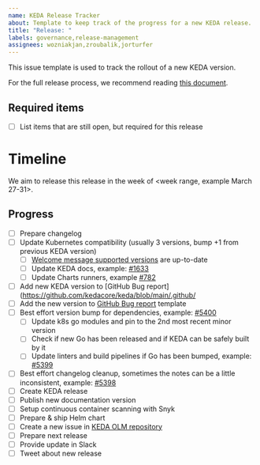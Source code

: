 ```yaml
---
name: KEDA Release Tracker
about: Template to keep track of the progress for a new KEDA release.
title: "Release: "
labels: governance,release-management
assignees: wozniakjan,zroubalik,jorturfer
---
```


This issue template is used to track the rollout of a new KEDA version.

For the full release process, we recommend reading [this document](https://github.com/kedacore/keda/blob/main/RELEASE-PROCESS.md).

## Required items

- [ ] List items that are still open, but required for this release

# Timeline

We aim to release this release in the week of <week range, example March 27-31>.

## Progress

- [ ] Prepare changelog
- [ ] Update Kubernetes compatibility (usually 3 versions, bump +1 from previous KEDA version)
   - [ ] [Welcome message supported versions](https://github.com/kedacore/keda/blob/main/pkg/util/welcome.go#L29-L30) are up-to-date
   - [ ] Update KEDA docs, example: [#1633](https://github.com/kedacore/keda-docs/pull/1633)
   - [ ] Update Charts runners, example [#782](https://github.com/kedacore/charts/pull/782)
- [ ] Add new KEDA version to [GitHub Bug report](https://github.com/kedacore/keda/blob/main/.github/
- [ ] Add the new version to [GitHub Bug report](https://github.com/kedacore/keda/blob/main/.github/ISSUE_TEMPLATE/3_bug_report.yml) template
- [ ] Best effort version bump for dependencies, example: [#5400](https://github.com/kedacore/keda/pull/5400)
  - [ ] Update k8s go modules and pin to the 2nd most recent minor version
  - [ ] Check if new Go has been released and if KEDA can be safely built by it
  - [ ] Update linters and build pipelines if Go has been bumped, example: [#5399](https://github.com/kedacore/keda/pull/5399)
- [ ] Best effort changelog cleanup, sometimes the notes can be a little inconsistent, example: [#5398](https://github.com/kedacore/keda/pull/5398)
- [ ] Create KEDA release
- [ ] Publish new documentation version
- [ ] Setup continuous container scanning with Snyk
- [ ] Prepare & ship Helm chart
- [ ] Create a new issue in [KEDA OLM repository](https://github.com/kedacore/keda-olm-operator/issues/new/choose)
- [ ] Prepare next release
- [ ] Provide update in Slack
- [ ] Tweet about new release
